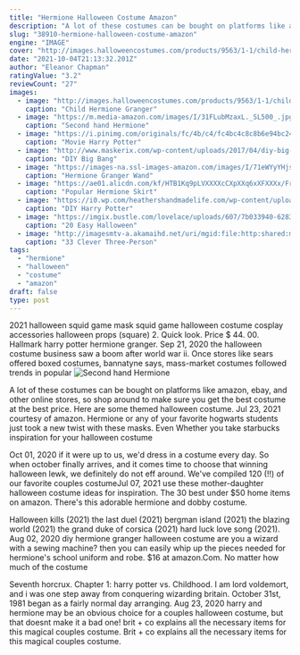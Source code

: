 ```yaml
---
title: "Hermione Halloween Costume Amazon"
description: "A lot of these costumes can be bought on platforms like amazon, ebay, and other online stores, so shop around to make sure you get the best costume at the best price. Here are some themed halloween costume"
slug: "38910-hermione-halloween-costume-amazon"
engine: "IMAGE"
cover: "http://images.halloweencostumes.com/products/9563/1-1/child-hermione-granger-costume.jpg"
date: "2021-10-04T21:13:32.201Z"
author: "Eleanor Chapman"
ratingValue: "3.2"
reviewCount: "27"
images:
  - image: "http://images.halloweencostumes.com/products/9563/1-1/child-hermione-granger-costume.jpg"
    caption: "Child Hermione Granger"
  - image: "https://m.media-amazon.com/images/I/31FLubMzaxL._SL500_.jpg"
    caption: "Second hand Hermione"
  - image: "https://i.pinimg.com/originals/fc/4b/c4/fc4bc4c8c8b6e94bc24a7328a822ff16.jpg"
    caption: "Movie Harry Potter"
  - image: "http://www.maskerix.com/wp-content/uploads/2017/04/diy-big-bang-theory-penny-halloween-costume-idea.jpg"
    caption: "DIY Big Bang"
  - image: "https://images-na.ssl-images-amazon.com/images/I/71eWYyYHjsL.jpg"
    caption: "Hermione Granger Wand"
  - image: "https://ae01.alicdn.com/kf/HTB1Kq9pLVXXXXcCXpXXq6xXFXXXx/Free-Shipping-Harry-Gryffindor-font-b-Hermione-b-font-Granger-Elder-Cosplay-Cardigan-font-b-Skirt.jpg"
    caption: "Popular Hermione Skirt"
  - image: "https://i0.wp.com/heathershandmadelife.com/wp-content/uploads/2018/11/diy-harry-potter-costume-hermione-granger-diy-costume.jpg?resize=698%2C978&ssl=1"
    caption: "DIY Harry Potter"
  - image: "https://imgix.bustle.com/lovelace/uploads/607/7b033940-6283-0134-1835-060e3e89e053.jpg?w=646&fit=max&auto=format&q=70"
    caption: "20 Easy Halloween"
  - image: "http://imagesmtv-a.akamaihd.net/uri/mgid:file:http:shared:mtv.com/news/wp-content/uploads/2015/10/GettyImages-175577709-1445287568.jpg?quality=.8&height=800&width=800"
    caption: "33 Clever Three-Person"
tags:
  - "hermione"
  - "halloween"
  - "costume"
  - "amazon"
draft: false
type: post
---
```


2021 halloween squid game mask squid game halloween costume cosplay accessories halloween props (square) 2. Quick look. Price $ 44. 00.  Hallmark harry potter hermione granger. Sep 21, 2020 the halloween costume business saw a boom after world war ii. Once stores like sears offered boxed costumes, bannatyne says, mass-market costumes followed trends in popular
![Second hand Hermione](https://m.media-amazon.com/images/I/31FLubMzaxL._SL500_.jpg "Second hand Hermione")

A lot of these costumes can be bought on platforms like amazon, ebay, and other online stores, so shop around to make sure you get the best costume at the best price. Here are some themed halloween costume. Jul 23, 2021 courtesy of amazon.  Hermione or any of your favorite hogwarts students just took a new twist with these masks. Even Whether you take starbucks inspiration for your halloween costume
<!--inArticleAds-->

<!--galleryOne-->

Oct 01, 2020 if it were up to us, we'd dress in a costume every day. So when october finally arrives, and it comes time to choose that winning halloween lewk, we definitely do not eff around. We've compiled 120 (!!) of our favorite couples costumeJul 07, 2021 use these mother-daughter halloween costume ideas for inspiration.  The 30 best under $50 home items on amazon. There's this adorable hermione and dobby costume.
<!--inArticleAds-->

<!--galleryTwo-->

Halloween kills (2021) the last duel (2021) bergman island (2021) the blazing world (2021) the grand duke of corsica (2021) hard luck love song (2021). Aug 02, 2020 diy hermione granger halloween costume are you a wizard with a sewing machine? then you can easily whip up the pieces needed for hermione's school uniform and robe.  $16 at amazon.Com. No matter how much of the costume
<!--galleryThree-->

Seventh horcrux. Chapter 1: harry potter vs. Childhood. I am lord voldemort, and i was one step away from conquering wizarding britain. October 31st, 1981 began as a fairly normal day  arranging. Aug 23, 2020 harry and hermione may be an obvious choice for a couples halloween costume, but that doesnt make it a bad one! brit + co explains all the necessary items for this magical couples costume. Brit + co explains all the necessary items for this magical couples costume.